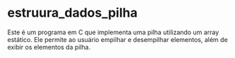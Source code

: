 # estruura_dados_pilha
Este é um programa em C que implementa uma pilha utilizando um array estático. Ele permite ao usuário empilhar e desempilhar elementos, além de exibir os elementos da pilha. 
